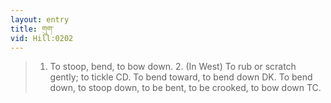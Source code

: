 ```yaml
---
layout: entry
title: གུག་
vid: Hill:0202
---
```

> 1. To stoop, bend, to bow down. 2. (In West) To rub or scratch gently; to tickle CD. To bend toward, to bend down DK. To bend down, to stoop down, to be bent, to be crooked, to bow down TC.
